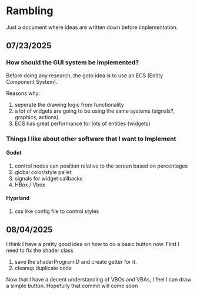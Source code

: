 # Rambling

Just a document where ideas are written down before implementation.

## 07/23/2025

### How should the GUI system be implemented?

Before doing any research, the goto idea is to use an ECS (Entity Component System).

Reasons why:
1. seperate the drawing logic from functionality
2. a lot of widgets are going to be using the same systems (signals?, graphics, actions)
3. ECS has great performance for lots of entities (widgets)

### Things I like about other software that I want to Implement

#### Godot

1. control nodes can position relative to the screen based on percentages
2. global color/style pallet
3. signals for widget callbacks
4. HBox / Vbox

#### Hyprland

1. css like config file to control styles


## 08/04/2025
I think I have a pretty good idea on how to do a basic button now.
First I need to fix the shader class
  1. save the shaderProgramID and create getter for it.
  2. cleanup duplicate code

Now that I have a decent understanding of VBOs and VBAs, I feel I can draw a simple button. Hopefully that commit will come soon
